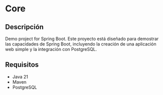 # Core

## Descripción
Demo project for Spring Boot. Este proyecto está diseñado para demostrar las capacidades de Spring Boot, incluyendo la creación de una aplicación web simple y la integración con PostgreSQL.

## Requisitos
- Java 21
- Maven
- PostgreSQL

